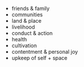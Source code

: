 - friends & family
- communities
- land & place
- livelihood
- conduct & action
- health
- cultivation
- contentment & personal joy
- upkeep of self + space